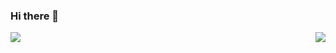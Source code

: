 ### Hi there 👋

<img align="left" src="https://github-readme-stats.vercel.app/api?username=zero-fsc&show_icons=true&hide_border=true">
<img align="right" src="https://github-readme-stats.vercel.app/api/top-langs/?username=zero-fsc&hide_border=true">
